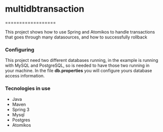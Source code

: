 # multidbtransaction
==================

This project shows how to use Spring and Atomikos to handle transactions that goes through many datasources, and how to successfully rollback

### Configuring

This project need two different databases running, in the example is running with MySQL and PostgreSQL, so is needed to have those two running in your machine. In the file **db.properties** you will configure yours database access information.

### Tecnologies in use
- Java
- Maven
- Spring 3
- Mysql
- Postgres
- Atomikos
